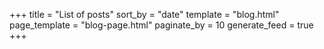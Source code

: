 +++
title = "List of posts"
sort_by = "date"
template = "blog.html"
page_template = "blog-page.html"
paginate_by = 10
generate_feed = true
+++

